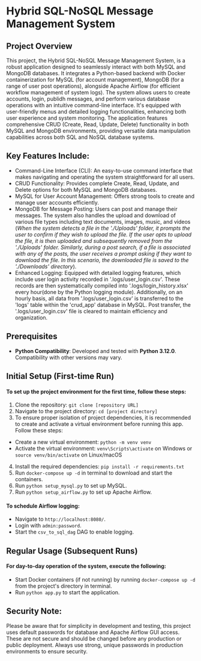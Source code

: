 # Hybrid SQL-NoSQL Message Management System

## Project Overview
This project, the Hybrid SQL-NoSQL Message Management System, is a robust application designed to seamlessly interact with both MySQL and MongoDB databases. It integrates a Python-based backend with Docker containerization for MySQL (for account management), MongoDB (for a range of user post operations), alongside Apache Airflow (for efficient workflow management of system logs). The system allows users to create accounts, login, publidh messages, and perform various database operations with an intuitive command-line interface. It's equipped with user-friendly menus and detailed logging functionalities, enhancing both user experience and system monitoring. The application features comprehensive CRUD (Create, Read, Update, Delete) functionality in both MySQL and MongoDB environments, providing versatile data manipulation capabilities across both SQL and NoSQL database systems.

## Key Features Include:
* Command-Line Interface (CLI): An easy-to-use command interface that makes navigating and operating the system straightforward for all users.
* CRUD Functionality: Provides complete Create, Read, Update, and Delete options for both MySQL and MongoDB databases.
* MySQL for User Account Management: Offers strong tools to create and manage user accounts efficiently.
* MongoDB for Message Posting: Users can post and manage their messages. The system also handles the upload and download of various file types including text documents, images, music, and videos (*When the system detects a file in the './Uploads' folder, it prompts the user to confirm if they wish to upload the file. If the user opts to upload the file, it is then uploaded and subsequently removed from the './Uploads' folder. Similarly, during a post search, if a file is associated with any of the posts, the user receives a prompt asking if they want to download the file. In this scenario, the downloaded file is saved to the './Downloads' directory*).
* Enhanced Logging: Equipped with detailed logging features, which include user login activity recorded in '.logs/user_login.csv'. These records are then systematically compiled into '.logs/login_history.xlsx' every hour(done by the Python logging module). Additionally, on an hourly basis, all data from '.logs/user_login.csv' is  transferred to the 'logs' table within the 'crud_app' database in MySQL. Post transfer, the '.logs/user_login.csv' file is cleared to maintain efficiency and organization.


## Prerequisites
- **Python Compatibility**: Developed and tested with **Python 3.12.0**. Compatibility with other versions may vary.


## Initial Setup (First-time Run)
#### To set up the project environment for the first time, follow these steps:
1. Clone the repository: `git clone [repository URL]`
2. Navigate to the project directory: `cd [project directory]`
3. To ensure proper isolation of project dependencies, it is recommended to create and activate a virtual environment before running this app. Follow these steps:
* Create a new virtual environment: `python -m venv venv`
* Activate the virtual environment: `venv\Scripts\activate` on Windows or `source venv/bin/activate` on Linux/macOS
4. Install the required dependencies: `pip install -r requirements.txt`
5. Run `docker-compose up -d` in terminal to download and start the containers.
6. Run `python setup_mysql.py` to set up MySQL.
7. Run `python setup_airflow.py` to set up Apache Airflow.

#### To schedule Airflow logging:

- Navigate to `http://localhost:8080/`.
- Login with `admin:password`.
- Start the `csv_to_sql_dag` DAG to enable logging.


## Regular Usage (Subsequent Runs)
#### For day-to-day operation of the system, execute the following:

- Start Docker containers (if not running) by running `docker-compose up -d` from the project's directory in terminal.
- Run `python app.py` to start the application.



## Security Note:
Please be aware that for simplicity in development and testing, this project uses default passwords for database and Apache Airflow GUI access. These are not secure and should be changed before any production or public deployment. Always use strong, unique passwords in production environments to ensure security.
